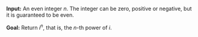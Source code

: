 **Input:** An even integer $n$. The integer can be zero, positive or negative, but it is guaranteed to be even.

**Goal:** Return $i^n$, that is, the $n$-th power of $i$.
